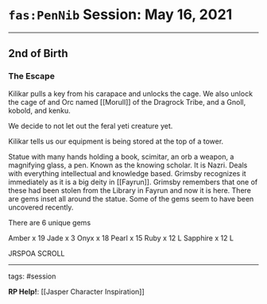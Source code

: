 # `fas:PenNib` Session: May 16, 2021
---

## 2nd of Birth

### The Escape
Kilikar pulls a key from his carapace and unlocks the cage. We also unlock the cage of and Orc named [[Morull]] of the Dragrock Tribe, and a Gnoll, kobold, and kenku. 

We decide to not let out the feral yeti creature yet.

Kilikar tells us our equipment is being stored at the top of a tower.

Statue with many hands holding a book, scimitar, an orb a weapon, a magnifying glass, a pen. Known as the knowing scholar. It is Nazri. Deals with everything intellectual and knowledge based. Grimsby recognizes it immediately as it is a big deity in [[Fayrun]]. Grimsby remembers that one of these had been stolen from the Library in Fayrun and now it is here. There are gems inset all around the statue. Some of the gems seem to have been uncovered recently.

There are 6 unique gems

Amber x 19 
Jade x 3 
Onyx x 18
Pearl x 15
Ruby x 12 L
Sapphire x 12 L

JRSPOA
SCROLL

---

tags: #session

**RP Help!**: [[Jasper Character Inspiration]]